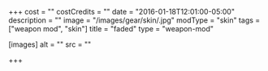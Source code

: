 +++
cost = ""
costCredits = ""
date = "2016-01-18T12:01:00-05:00"
description = ""
image = "/images/gear/skin/.jpg"
modType = "skin"
tags = ["weapon mod", "skin"]
title = "faded"
type = "weapon-mod"

[images]
  alt = ""
  src = ""

+++

